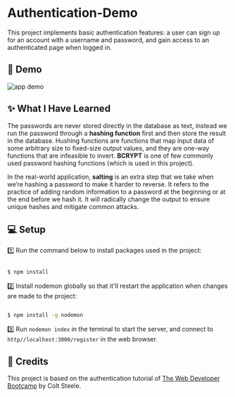 # Authentication-Demo

This project implements basic authentication features: a user can sign up for an account with a username and password, and gain access to an authenticated page when logged in.

## 🎉 Demo 

![app demo](Assets/authDemo.gif)


## ✨ What I Have Learned

The passwords are never stored directly in the database as text, instead we run the password through a **hashing function** first and then store the result in the database. Hushing functions are functions that map input data of some arbitrary size to fixed-size output values, and they are one-way functions that are infeasible to invert. **BCRYPT** is one of few commonly used password hashing functions (which is used in this project).

In the real-world application, **salting** is an extra step that we take when we’re hashing a password to make it harder to reverse. It refers to the practice of adding random information to a password at the beginning or at the end before we hash it. It will radically change the output to ensure unique hashes and mitigate common attacks.

## 💻 Setup

1️⃣ Run the command below to install packages used in the project:
```sh

$ npm install

```
2️⃣ Install nodemon globally so that it'll restart the application when changes are made to the project:
```sh

$ npm install -g nodemon

```


3️⃣ Run `nodemon index` in the terminal to start the server, and connect to `http//localhost:3000/register` in the web browser.

## 👏 Credits

This project is based on the authentication tutorial of <a href="https://www.udemy.com/course/the-web-developer-bootcamp/">The Web Developer Bootcamp</a> by Colt Steele.
